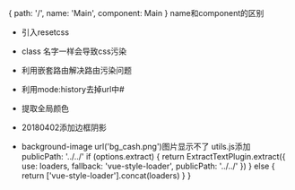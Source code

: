  {
      path: '/',
      name: 'Main',
      component: Main
    }
    name和component的区别

* 引入resetcss
* class 名字一样会导致css污染

* 利用嵌套路由解决路由污染问题
* 利用mode:history去掉url中#
* 提取全局颜色
* 20180402添加边框阴影
* background-image url('bg_cash.png')图片显示不了
utils.js添加 publicPath: '../../'
 if (options.extract) {
      return ExtractTextPlugin.extract({
        use: loaders,
        fallback: 'vue-style-loader',
        publicPath: '../../'
      })
    } else {
      return ['vue-style-loader'].concat(loaders)
    }
  }
